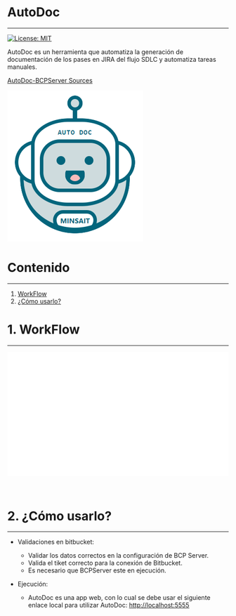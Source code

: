 
# AutoDoc
---

[![License: MIT](https://img.shields.io/badge/License-MIT-yellow.svg)](https://opensource.org/licenses/MIT)

AutoDoc es un herramienta que automatiza la generación de documentación de los pases en JIRA del flujo SDLC y automatiza tareas manuales.

[AutoDoc-BCPServer Sources](https://bitbucket.lima.bcp.com.pe/projects/LKDVBCP/repos/bcpserver-autodoc-sources/browse)

![Logo-autotoken](./img/logo-auto-doc.png)

# Contenido
---

1. [WorkFlow](#workflow)
1. [¿Cómo usarlo?](#uso)

# 1. WorkFlow <a name="workflow"></a>
---

  ![WorkFlowImg](./img/workflow.gif)

<br>

# 2. ¿Cómo usarlo? <a name="uso"></a>
---

- Validaciones en bitbucket: 
    - Validar los datos correctos en la configuración de BCP Server.
    - Valida el tiket correcto para la conexión de Bitbucket.
    - Es necesario que BCPServer este en ejecución.  

- Ejecución:
    - AutoDoc es una app web, con lo cual se debe usar el siguiente enlace local para utilizar AutoDoc: [http://localhost:5555](http://localhost:5555)
<br>


